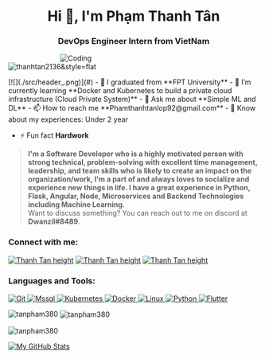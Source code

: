 
<h1 align="center">Hi 👋, I'm Phạm Thanh Tân</h1>
<h3 align="center">DevOps Engineer Intern from VietNam</h3>
<img align="right" alt="Coding" width="400" src="./scr/me_1.gif">

<p align="left"> <img src="https://komarev.com/ghpvc/?username=tanpham380&color=orange" alt="thanhtan2136&style=flat" /> </p>
[![](./src/header_.png)](#)
- 🔭 I graduated from **FPT University**
- 🌱 I’m currently learning **Docker and Kubernetes to build a private cloud infrastructure (Cloud Private System)**
- 💬 Ask me about **Simple ML and DL**
- 📫 How to reach me **Phamthanhtanlop92@gmail.com**
- 📄 Know about my experiences: Under 2 year

- ⚡ Fun fact **Hardwork**
> <b>I'm a Software Developer who is a highly motivated person with strong technical, problem-solving with excellent time management, leadership, and team skills who is likely to create an impact on the organization/work, I'm a part of and always loves to socialize and experience new things in life. I have a great experience in Python, Flask, Angular, Node, Microservices and Backend Technologies including Machine Learning.</b>\
> Want to discuss something? You can reach out to me on discord at <b>Dwanzil#8489</b>.

<h3 align="left">Connect with me:</h3>
<p align="left">
<a href="https://www.linkedin.com/in/ph%E1%BA%A1m-thanh-t%C3%A2n-b355a3254/" target="blank"><img align="center" src="./scr/linked-in-alt.svg" alt="Thanh Tan height"30" width="40" /></a>
<a href="https://www.facebook.com/phanthanhtanlopp92" target="blank"><img align="center" src="./scr/facebook.svg" alt="Thanh Tan height"30" width="40" /></a>
<a href="https://www.instagram.com/phanthanhtanlopp92/" target="blank"><img align="center" src="./scr/instagram.svg" alt="Thanh Tan height"30" width="40" /></a>
</p>

<h3 align="left">Languages and Tools:</h3>
<p 
   align="left"> <a href="https://git-scm.com/" target="_blank" rel="noreferrer"> <img
   src="./scr/git-scm-icon.svg" alt="Git" width="40" height="40" /> </a> 
   <a
      href="https://www.microsoft.com/en-us/sql-server" target="_blank" rel="noreferrer"> <img
      src="h./scr/microsoft-sql-server-logo.svg" alt="Mssql" width="40"
      height="40" /> </a> <a href="https://kubernetes.io/" target="_blank" rel="noreferrer"> <img
      src="./scr/kubernetes-icon.svg" alt="Kubernetes" width="40" height="40" /> 
   </a>
   <a href="https://www.docker.com/" target="_blank" rel="noreferrer">
   <img src="./scr/docker-official.svg" alt="Docker" width="40" height="40" />
   </a> 
   <a href="https://www.linux.org/" target="_blank" rel="noreferrer"> <img
      src="./scr/linux-tux.svg" alt="Linux" width="40" height="40" /> </a>
   <a href="https://www.python.org" target="_blank"rel="noreferrer"> <img
      src="./scr/python-original.svg"
      alt="Python" width="40" height="40" /> </a> 
   <a href="https://flutter.dev/" target="_blank" rel="noreferrer">
   <img src="./scr/flutter_logo.svg" alt="Flutter" width="40" height="40" />
   </a> 
</p>

<p><img align="left" src="https://github-readme-stats.vercel.app/api/top-langs?username=tanpham380&show_icons=true&locale=en&layout=compact" alt="tanpham380" /></p>

<p>&nbsp;<img align="center" src="https://github-readme-stats.vercel.app/api?username=tanpham380&show_icons=true&locale=en" alt="tanpham380" /></p>

<p><img align="center" src="https://github-readme-streak-stats.herokuapp.com/?user=tanpham380&" alt="tanpham380" /></p>
<a href="https://github.com/vaibhavvikas#gh-dark-mode-only"><img src="https://raw.githubusercontent.com/vaibhavvikas/vaibhavvikas/output/github-contribution-grid-snake-dark.svg#gh-dark-mode-only" alt="My GitHub Stats"/></a>